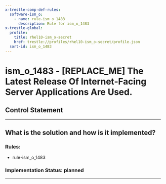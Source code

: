 ```yaml
---
x-trestle-comp-def-rules:
  software-ism_o:
    - name: rule-ism_o_1483
      description: Rule for ism_o_1483
x-trestle-global:
  profile:
    title: rhel10-ism_o-secret
    href: trestle://profiles/rhel10-ism_o-secret/profile.json
  sort-id: ism_o_1483
---
```


# ism_o_1483 - \[REPLACE_ME\] The Latest Release Of Internet-Facing Server Applications Are Used.

## Control Statement

______________________________________________________________________

## What is the solution and how is it implemented?

<!-- For implementation status enter one of: implemented, partial, planned, alternative, not-applicable -->

<!-- Note that the list of rules under ### Rules: is read-only and changes will not be captured after assembly to JSON -->

<!-- Add control implementation description here for control: ism_o_1483 -->

### Rules:

  - rule-ism_o_1483

### Implementation Status: planned

______________________________________________________________________
